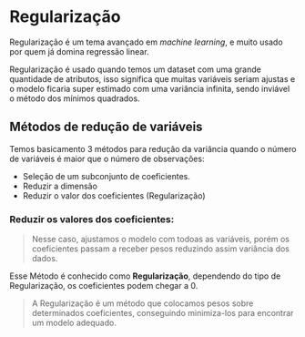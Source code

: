 # Regularização

Regularização é um tema avançado em <i>machine learning</i>, e muito usado por quem já domina regressão linear.

Regularização é usado quando temos um dataset com uma grande quantidade de atributos, isso significa que muitas
variáveis seriam ajustas e o modelo ficaria super estimado com uma variância infinita, sendo inviável o método
dos mínimos quadrados.

## Métodos de redução de variáveis

Temos basicamento 3 métodos para redução da variância quando o número de variáveis é maior que o número de observações:

* Seleção de um subconjunto de coeficientes.
* Reduzir a dimensão 
* Reduzir o valor dos coeficientes (Regularização)

### Reduzir os valores dos coeficientes:

> Nesse caso, ajustamos o modelo com todoas as variáveis, porém os coeficientes passam a receber pesos reduzindo assim variância dos dados.

Esse Método é conhecido como <b>Regularização</b>, dependendo do tipo de Regularização, os coeficientes podem chegar a 0.

> A Regularização é um método que colocamos pesos sobre determinados coeficientes, conseguindo minimiza-los para encontrar um modelo adequado.

